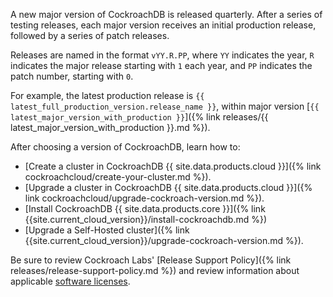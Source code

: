 A new major version of CockroachDB is released quarterly. After a series of testing releases, each major version receives an initial production release, followed by a series of patch releases.

Releases are named in the format `vYY.R.PP`, where `YY` indicates the year, `R` indicates the major release starting with `1` each year, and `PP` indicates the patch number, starting with `0`.

For example, the latest production release is `{{ latest_full_production_version.release_name }}`, within major version [`{{ latest_major_version_with_production }}`]({% link releases/{{ latest_major_version_with_production }}.md %}).

After choosing a version of CockroachDB, learn how to:

- [Create a cluster in CockroachDB {{ site.data.products.cloud }}]({% link cockroachcloud/create-your-cluster.md %}).
- [Upgrade a cluster in CockroachDB {{ site.data.products.cloud }}]({% link cockroachcloud/upgrade-cockroach-version.md %}).
- [Install CockroachDB {{ site.data.products.core }}]({% link {{site.current_cloud_version}}/install-cockroachdb.md %})
- [Upgrade a Self-Hosted cluster]({% link {{site.current_cloud_version}}/upgrade-cockroach-version.md %}).

Be sure to review Cockroach Labs' [Release Support Policy]({% link releases/release-support-policy.md %}) and review information about applicable [software licenses](#licenses).